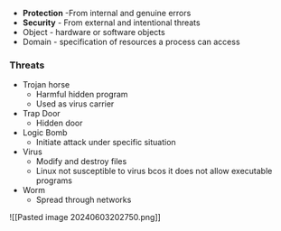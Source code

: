 - **Protection** -From internal and genuine errors
- **Security** - From external and intentional threats
- Object - hardware or software objects
- Domain - specification of resources a process can access

### Threats
- Trojan horse
	- Harmful hidden program
	- Used as virus carrier
- Trap Door
	- Hidden door
- Logic Bomb
	- Initiate attack under specific situation
- Virus
	- Modify and destroy files
	- Linux not susceptible to virus bcos it does not allow executable programs
- Worm
	- Spread through networks

![[Pasted image 20240603202750.png]]